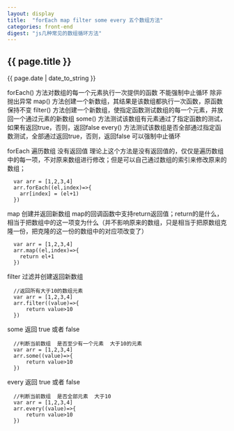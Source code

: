 ```yaml
---
layout: display
title:  "forEach map filter some every 五个数组方法"
categories: front-end
digest: "js几种常见的数组循环方法"
---
```

<h2>{{ page.title }}</h2>
<p>{{ page.date | date_to_string }}</p>


forEach() 方法对数组的每一个元素执行一次提供的函数 不能强制中止循环 除非抛出异常
map()     方法创建一个新数组，其结果是该数组都执行一次函数，原函数保持不变
filter()  方法创建一个新数组，使指定函数测试数组的每一个元素，并放回一个通过元素的新数组
some()    方法测试该数组有元素通过了指定函数的测试，如果有返回true，否则，返回false
every()   方法测试该数组是否全部通过指定函数测试，全部通过返回true，否则，返回false 可以强制中止循环

forEach 遍历数组 没有返回值
理论上这个方法是没有返回值的，仅仅是遍历数组中的每一项，不对原来数组进行修改；但是可以自己通过数组的索引来修改原来的数组；
```
  var arr = [1,2,3,4]
  arr.forEach((el,index)=>{
    arr[index] = (el+1)
  })
```

map 创建并返回新数组
map的回调函数中支持return返回值；return的是什么，相当于把数组中的这一项变为什么（并不影响原来的数组，只是相当于把原数组克隆一份，把克隆的这一份的数组中的对应项改变了）
```
  var arr = [1,2,3,4]
  arr.map((el,index)=>{
    return el+1
  })
```

filter 过滤并创建返回新数组 
```
  //返回所有大于10的数组元素
  var arr = [1,2,3,4]
  arr.filter((value)=>{
      return value>10
  })
```

some 返回 true 或者 false
```
  //判断当前数组  是否至少有一个元素  大于10的元素
  var arr = [1,2,3,4]
  arr.some((value)=>{
      return value>10
  })
```

every 返回 true 或者 false
```
  //判断当前数组  是否全部元素  大于10
  var arr = [1,2,3,4]
  arr.every((value)=>{
      return value>10
  })
```


